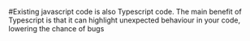 #Existing javascript code is also  Typescript code. The main benefit of Typescript is that it can highlight unexpected behaviour in your code, lowering the chance of bugs

